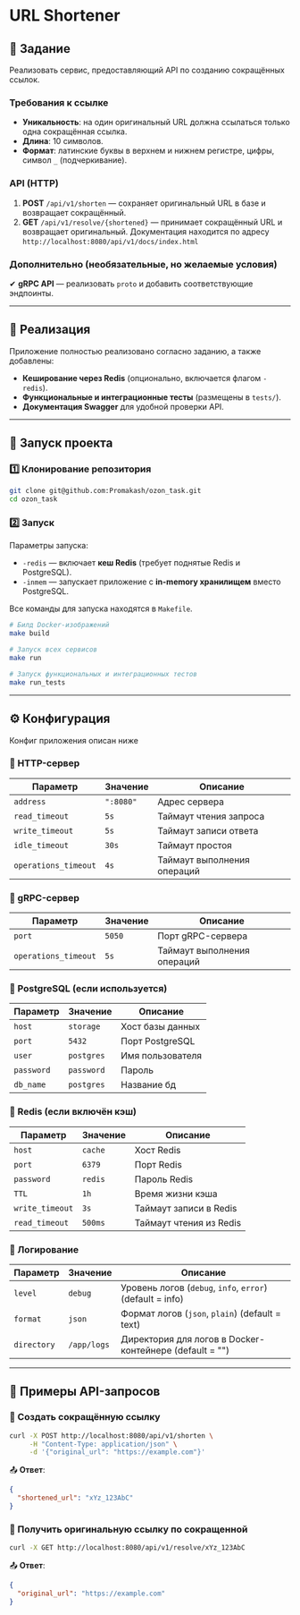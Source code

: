 # **URL Shortener**

## **📌 Задание**

Реализовать сервис, предоставляющий API по созданию сокращённых ссылок.

### **Требования к ссылке**
- **Уникальность**: на один оригинальный URL должна ссылаться только одна сокращённая ссылка.
- **Длина**: 10 символов.
- **Формат**: латинские буквы в верхнем и нижнем регистре, цифры, символ `_` (подчеркивание).

### **API (HTTP)**
1. **POST** `/api/v1/shorten` — сохраняет оригинальный URL в базе и возвращает сокращённый.
2. **GET** `/api/v1/resolve/{shortened}` — принимает сокращённый URL и возвращает оригинальный.
Документация находится по адресу `http://localhost:8080/api/v1/docs/index.html`
### **Дополнительно (необязательные, но желаемые условия)**
✔ **gRPC API** — реализовать `proto` и добавить соответствующие эндпоинты.

---

## **📌 Реализация**
Приложение полностью реализовано согласно заданию, а также добавлены:
- **Кеширование через Redis** (опционально, включается флагом `-redis`).
- **Функциональные и интеграционные тесты** (размещены в `tests/`).
- **Документация Swagger** для удобной проверки API.

---

## **🚀 Запуск проекта**

### **1️⃣ Клонирование репозитория**
```bash
git clone git@github.com:Promakash/ozon_task.git
cd ozon_task
```

### **2️⃣ Запуск**
Параметры запуска:
- `-redis` — включает **кеш Redis** (требует поднятые Redis и PostgreSQL).
- `-inmem` — запускает приложение с **in-memory хранилищем** вместо PostgreSQL.

Все команды для запуска находятся в `Makefile`.

```bash
# Билд Docker-изображений
make build
```

```bash
# Запуск всех сервисов
make run
```

```bash
# Запуск функциональных и интеграционных тестов
make run_tests
```

---

## **⚙️ Конфигурация**
Конфиг приложения описан ниже

### **📌 HTTP-сервер**
| Параметр              | Значение   | Описание                    |
|----------------------|-----------|-----------------------------|
| `address`           | `":8080"`  | Адрес сервера               |
| `read_timeout`      | `5s`       | Таймаут чтения запроса      |
| `write_timeout`     | `5s`       | Таймаут записи ответа       |
| `idle_timeout`      | `30s`      | Таймаут простоя             |
| `operations_timeout`| `4s`       | Таймаут выполнения операций |

### **📌 gRPC-сервер**
| Параметр              | Значение   | Описание                    |
|----------------------|-----------|-----------------------------|
| `port`              | `5050`     | Порт gRPC-сервера           |
| `operations_timeout`| `5s`       | Таймаут выполнения операций |

### **📌 PostgreSQL (если используется)**
| Параметр   | Значение   | Описание         |
|------------|-----------|------------------|
| `host`     | `storage` | Хост базы данных |
| `port`     | `5432`    | Порт PostgreSQL  |
| `user`     | `postgres`| Имя пользователя |
| `password` | `password`| Пароль           |
| `db_name`  | `postgres`| Название бд      |

### **📌 Redis (если включён кэш)**
| Параметр        | Значение  | Описание                     |
|----------------|----------|-----------------------------|
| `host`        | `cache`  | Хост Redis                  |
| `port`        | `6379`   | Порт Redis                  |
| `password`    | `redis`  | Пароль Redis                |
| `TTL`         | `1h`     | Время жизни кэша            |
| `write_timeout` | `3s`    | Таймаут записи в Redis      |
| `read_timeout` | `500ms`  | Таймаут чтения из Redis     |

### **📌 Логирование**
| Параметр    | Значение      | Описание                                                 |
|------------|--------------|----------------------------------------------------------|
| `level`    | `debug`      | Уровень логов (`debug`, `info`, `error`)(default = info) |
| `format`   | `json`       | Формат логов (`json`, `plain`) (default = text)          |
| `directory`| `/app/logs`  | Директория для логов в Docker-контейнере (default = "")  |

---

## **📜 Примеры API-запросов**
### **📍 Создать сокращённую ссылку**
```bash
curl -X POST http://localhost:8080/api/v1/shorten \
     -H "Content-Type: application/json" \
     -d '{"original_url": "https://example.com"}'
```
📤 **Ответ**:
```json
{
  "shortened_url": "xYz_123AbC"
}
```

### **📍 Получить оригинальную ссылку по сокращенной**
```bash
curl -X GET http://localhost:8080/api/v1/resolve/xYz_123AbC
```
📤 **Ответ**:
```json
{
  "original_url": "https://example.com"
}
```

